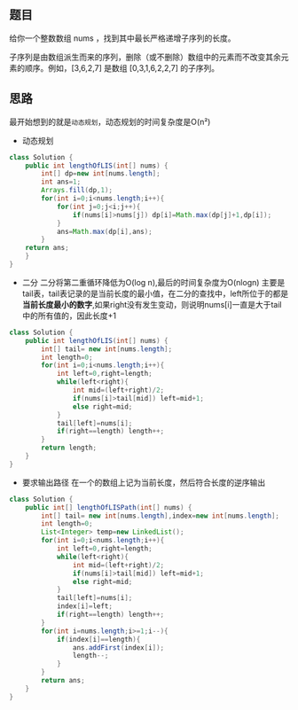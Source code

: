 ## 题目
给你一个整数数组 nums ，找到其中最长严格递增子序列的长度。

子序列是由数组派生而来的序列，删除（或不删除）数组中的元素而不改变其余元素的顺序。例如，[3,6,2,7] 是数组 [0,3,1,6,2,2,7] 的子序列。
## 思路
最开始想到的就是`动态规划`，动态规划的时间复杂度是O(n²)
* 动态规划
```java
class Solution {
    public int lengthOfLIS(int[] nums) {
        int[] dp=new int[nums.length];
        int ans=1;
        Arrays.fill(dp,1);
        for(int i=0;i<nums.length;i++){
            for(int j=0;j<i;j++){
                if(nums[i]>nums[j]) dp[i]=Math.max(dp[j]+1,dp[i]);
            }
            ans=Math.max(dp[i],ans);
        }
    return ans;
    }
}
```
* 二分 
二分将第二重循环降低为O(log n),最后的时间复杂度为O(nlogn)
主要是tail表，tail表记录的是当前长度的最小值，在二分的查找中，left所位于的都是**当前长度最小的数字**,如果right没有发生变动，则说明nums[i]一直是大于tail中的所有值的，因此长度+1
```java
class Solution {
    public int lengthOfLIS(int[] nums) {
        int[] tail= new int[nums.length];
        int length=0;
        for(int i=0;i<nums.length;i++){
            int left=0,right=length;
            while(left<right){
                int mid=(left+right)/2;
                if(nums[i]>tail[mid]) left=mid+1;
                else right=mid;
            }
            tail[left]=nums[i];
            if(right==length) length++;
        }
        return length;
    }
}
```
* 要求输出路径
在一个的数组上记为当前长度，然后符合长度的逆序输出
```java
class Solution {
    public int[] lengthOfLISPath(int[] nums) {
        int[] tail= new int[nums.length],index=new int[nums.length];
        int length=0;
        List<Integer> temp=new LinkedList();
        for(int i=0;i<nums.length;i++){
            int left=0,right=length;
            while(left<right){
                int mid=(left+right)/2;
                if(nums[i]>tail[mid]) left=mid+1;
                else right=mid;
            }
            tail[left]=nums[i];
            index[i]=left;
            if(right==length) length++;
        }
        for(int i=nums.length;i>=1;i--){
            if(index[i]==length){
                ans.addFirst(index[i]);
                length--;
            }
        }
        return ans;
    }
}
```
